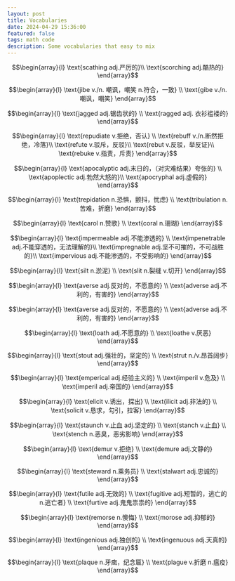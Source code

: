 ```yaml
---
layout: post
title: Vocabularies
date: 2024-04-29 15:36:00
featured: false
tags: math code
description: Some vocabularies that easy to mix
---
```


$$\begin{array}{l}
\text{scathing adj.严厉的}\\
\text{scorching adj.酷热的}
\end{array}$$

$$\begin{array}{l}
\text{jibe v./n. 嘲讽，嘲笑 n.符合，一致} \\
\text{gibe v./n. 嘲讽，嘲笑}
\end{array}$$

$$\begin{array}{l}
\text{jagged adj.锯齿状的} \\
\text{ragged adj. 衣衫褴褛的}
\end{array}$$

$$\begin{array}{l}
\text{repudiate v.拒绝，否认} \\
\text{rebuff v./n.断然拒绝，冷落}\\
\text{refute v.驳斥，反驳}\\
\text{rebut v.反驳，举反证}\\
\text{rebuke v.指责，斥责}
\end{array}$$

$$\begin{array}{l}
\text{apocalyptic adj.末日的，（对灾难结果）夸张的} \\
\text{apoplectic adj.勃然大怒的}\\
\text{apocryphal adj.虚假的}
\end{array}$$

$$\begin{array}{l}
\text{trepidation n.恐惧，颤抖，忧虑} \\
\text{tribulation n.苦难，折磨}
\end{array}$$

$$\begin{array}{l}
\text{carol n.赞歌} \\
\text{coral n.珊瑚}
\end{array}$$

$$\begin{array}{l}
\text{impermeable adj.不能渗透的} \\
\text{impenetrable adj.不能穿透的，无法理解的}\\
\text{impregnable adj.坚不可摧的，不可战胜的}\\
\text{impervious adj.不能渗透的，不受影响的}
\end{array}$$

$$\begin{array}{l}
\text{silt n.淤泥} \\
\text{slit n.裂缝 v.切开}
\end{array}$$

$$\begin{array}{l}
\text{averse adj.反对的，不愿意的} \\
\text{adverse adj.不利的，有害的}
\end{array}$$

$$\begin{array}{l}
\text{averse adj.反对的，不愿意的} \\
\text{adverse adj.不利的，有害的}
\end{array}$$

$$\begin{array}{l}
\text{loath adj.不愿意的} \\
\text{loathe v.厌恶}
\end{array}$$

$$\begin{array}{l}
\text{stout adj.强壮的，坚定的} \\
\text{strut n./v.昂首阔步}
\end{array}$$

$$\begin{array}{l}
\text{emperical adj.经验主义的} \\
\text{imperil v.危及} \\
\text{imperil adj.帝国的}
\end{array}$$

$$\begin{array}{l}
\text{elicit v.诱出，探出} \\
\text{ilicit adj.非法的} \\
\text{solicit v.恳求，勾引，拉客}
\end{array}$$

$$\begin{array}{l}
\text{staunch v.止血 adj.坚定的} \\
\text{stanch v.止血} \\
\text{stench n.恶臭，恶劣影响}
\end{array}$$

$$\begin{array}{l}
\text{demur v.拒绝} \\
\text{demure adj.文静的}
\end{array}$$

$$\begin{array}{l}
\text{steward n.乘务员} \\
\text{stalwart adj.忠诚的}
\end{array}$$

$$\begin{array}{l}
\text{futile adj.无效的} \\
\text{fugitive adj.短暂的，逃亡的 n.逃亡者} \\
\text{furtive adj.鬼鬼祟祟的}
\end{array}$$

$$\begin{array}{l}
\text{remorse n.懊悔} \\
\text{morose adj.抑郁的}
\end{array}$$

$$\begin{array}{l}
\text{ingenious adj.独创的} \\
\text{ingenuous adj.天真的}
\end{array}$$

$$\begin{array}{l}
\text{plaque n.牙癍，纪念匾} \\
\text{plague v.折磨 n.瘟疫}
\end{array}$$
